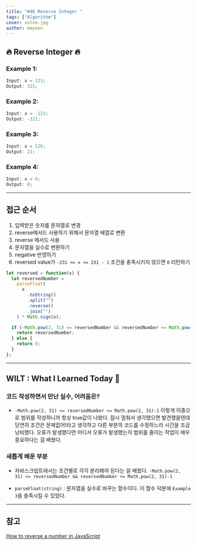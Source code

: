 ```yaml
---
title: "#46 Reverse Integer "
tags: ["Algorithm"]
cover: solve.jpg
author: mmyeon
---
```


## 🔥 Reverse Integer 🔥

### Example 1:

```js
Input: x = 123;
Output: 321;
```

### Example 2:

```js
Input: x = -123;
Output: -321;
```

### Example 3:

```js
Input: x = 120;
Output: 21;
```

### Example 4:

```js
Input: x = 0;
Output: 0;
```

---

## 접근 순서

1. 입력받은 숫자를 문자열로 변경
2. reverse메서드 사용하기 위해서 문자열 배열로 변환
3. reverse 메서드 사용
4. 문자열을 실수로 변환하기
5. negative 반영하기
6. reversed value가 `-231 <= x <= 231 - 1` 조건을 충족시키지 않으면 `0` 리턴하기

```js
let reversed = function(x) {
  let reversedNumber =
    parseFloat(
      x
        .toString()
        .split("")
        .reverse()
        .join("")
    ) * Math.sign(x);

  if (-Math.pow(2, 31) <= reversedNumber && reversedNumber <= Math.pow(2, 31) - 1) {
    return reversedNumber;
  } else {
    return 0;
  }
};
```

---

## WILT : What I Learned Today 🤔

### 코드 작성하면서 만난 실수, 어려움은?

- `-Math.pow(2, 31) <= reversedNumber <= Math.pow(2, 31)-1` 이렇게 이중으로 범위를 작성하니까 항상 true값이 나왔다. 잠시 멈춰서 생각했으면 발견했을텐데 당연히 조건은 문제없어!라고 생각하고 다른 부분의 코드를 수정하느라 시간을 조금 낭비했다. 오류가 발생했다면 어디서 오류가 발생했는지 범위를 줄이는 작업이 매우 중요하다는 걸 배웠다.

### 새롭게 배운 부분

- 자바스크립트에서는 조건별로 각각 분리해야 된다는 걸 배웠다. `-Math.pow(2, 31) <= reversedNumber && reversedNumber <= Math.pow(2, 31)-1`

- `parseFloat(string)` : 문자열을 실수로 바꾸는 함수이다. 이 함수 덕분에 `Example 3`을 충족시킬 수 있었다.

---

## 참고

[How to reverse a number in JavaScript](https://www.freecodecamp.org/news/js-basics-how-to-reverse-a-number-9aefc20afa8d/)
